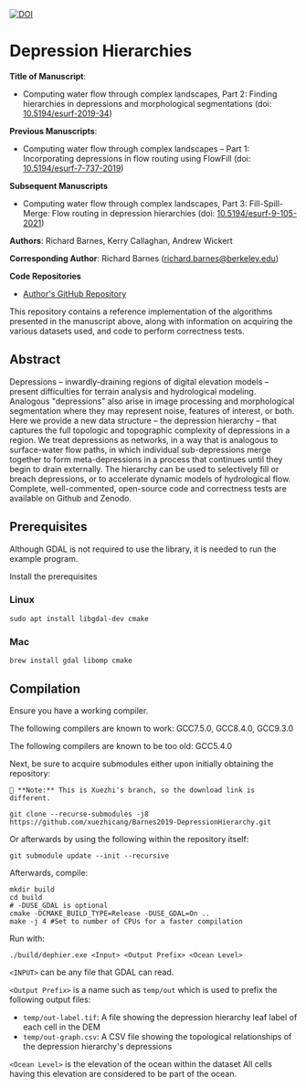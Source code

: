 [![DOI](https://zenodo.org/badge/179896888.svg)](https://zenodo.org/badge/latestdoi/179896888)

Depression Hierarchies
======================

**Title of Manuscript**:
 * Computing water flow through complex landscapes, Part 2: Finding hierarchies in depressions and morphological segmentations (doi: [10.5194/esurf-2019-34](https://doi.org/10.5194/esurf-2019-34))

**Previous Manuscripts**:
 * Computing water flow through complex landscapes – Part 1: Incorporating depressions in flow routing using FlowFill (doi: [10.5194/esurf-7-737-2019](https://doi.org/10.5194/esurf-7-737-2019))

**Subsequent Manuscripts**
 * Computing water flow through complex landscapes, Part 3: Fill-Spill-Merge: Flow routing in depression hierarchies (doi: [10.5194/esurf-9-105-2021](https://dx.doi.org/10.5194/esurf-9-105-2021))

**Authors**: Richard Barnes, Kerry Callaghan, Andrew Wickert

**Corresponding Author**: Richard Barnes (richard.barnes@berkeley.edu)

**Code Repositories**
 * [Author's GitHub Repository](https://github.com/r-barnes/Barnes2019-DepressionHierarchy)

This repository contains a reference implementation of the algorithms presented
in the manuscript above, along with information on acquiring the various
datasets used, and code to perform correctness tests.



Abstract
--------

Depressions – inwardly-draining regions of digital elevation models – present
difficulties for terrain analysis and hydrological modeling. Analogous
"depressions" also arise in image processing and morphological segmentation
where they may represent noise, features of interest, or both. Here we provide a
new data structure – the depression hierarchy – that captures the full topologic
and topographic complexity of depressions in a region. We treat depressions as
networks, in a way that is analogous to surface-water flow paths, in which
individual sub-depressions merge together to form meta-depressions in a process
that continues until they begin to drain externally. The hierarchy can be used
to selectively fill or breach depressions, or to accelerate dynamic models of
hydrological flow. Complete, well-commented, open-source code and correctness
tests are available on Github and Zenodo.

Prerequisites
-------------

Although GDAL is not required to use the library, it is needed to run the
example program.

Install the prerequisites

### Linux

    sudo apt install libgdal-dev cmake

### Mac

    brew install gdal libomp cmake

Compilation
-----------

Ensure you have a working compiler.

The following compilers are known to work: GCC7.5.0, GCC8.4.0, GCC9.3.0

The following compilers are known to be too old: GCC5.4.0

Next, be sure to acquire submodules either upon initially obtaining the repository:

    📝 **Note:** This is Xuezhi's branch, so the download link is different. 

    git clone --recurse-submodules -j8 https://github.com/xuezhicang/Barnes2019-DepressionHierarchy.git

Or afterwards by using the following within the repository itself:

    git submodule update --init --recursive

Afterwards, compile:

    mkdir build
    cd build
    # -DUSE_GDAL is optional
    cmake -DCMAKE_BUILD_TYPE=Release -DUSE_GDAL=On ..
    make -j 4 #Set to number of CPUs for a faster compilation

Run with:

    ./build/dephier.exe <Input> <Output Prefix> <Ocean Level>

`<INPUT>` can be any file that GDAL can read.

`<Output Prefix>` is a name such as `temp/out` which is used to prefix the
following output files:

 * `temp/out-label.tif`: A file showing the depression hierarchy leaf label of each cell in the DEM
 * `temp/out-graph.csv`: A CSV file showing the topological relationships of the depression hierarchy's depressions

`<Ocean Level>` is the elevation of the ocean within the dataset All cells having this elevation are considered to be part of the ocean.